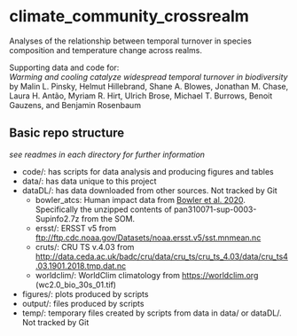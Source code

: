 # climate_community_crossrealm
Analyses of the relationship between temporal turnover in species composition and temperature change across realms.

Supporting data and code for:  
*Warming and cooling catalyze widespread temporal turnover in biodiversity*  
by Malin L. Pinsky, Helmut Hillebrand, Shane A. Blowes, Jonathan M. Chase, Laura H. Antão, Myriam R. Hirt, Ulrich Brose, Michael T. Burrows, Benoit Gauzens, and Benjamin Rosenbaum


## Basic repo structure
*see readmes in each directory for further information*
- code/: has scripts for data analysis and producing figures and tables
- data/: has data unique to this project
- dataDL/: has data downloaded from other sources. Not tracked by Git
  - bowler_atcs: Human impact data from [Bowler et al. 2020](https://doi.org/10.1002/pan3.10071). Specifically the unzipped contents of pan310071-sup-0003-Supinfo2.7z from the SOM.
  - ersst/: ERSST v5 from ftp://ftp.cdc.noaa.gov/Datasets/noaa.ersst.v5/sst.mnmean.nc
  - cruts/:  CRU TS v.4.03 from http://data.ceda.ac.uk/badc/cru/data/cru_ts/cru_ts_4.03/data/cru_ts4.03.1901.2018.tmp.dat.nc
  - worldclim/: WorldClim climatology from https://worldclim.org (wc2.0_bio_30s_01.tif)
- figures/: plots produced by scripts
- output/: files produced by scripts
- temp/: temporary files created by scripts from data in data/ or dataDL/. Not tracked by Git
